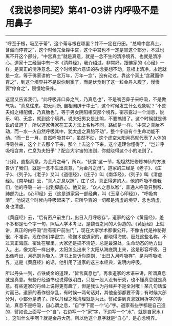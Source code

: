 # 《我说参同契》第41-03讲 内呼吸不是用鼻子

------

“呼至于根，吸至于蒂”，这个蒂与根在哪里？并不一定在丹田。“总赖中宫真土，含藏而停育之”，这个时候完全靠中宫，这个中宫也不一定是胃这个部分，不过也离不开这个部分。“中宫真土”就是真意，就是一念不生的清净境界，也就是清净心。道家十三经当中有一本《清静经》，我介绍过，非常好，跟佛家的《心经》一样，是真正的清净意念。这个时候第六意识的杂念妄想不动，意根上清净，永远就是一念，等于佛家讲的“一念万年，万年一念”，没有动过。靠这个真土“含藏而停育之”，到这个境界并不是说你到家了，而是伏食到了这一粒金丹入腹了，慢慢要“停育之”，慢慢地保养。

这里又告诉我们，“此呼吸非口鼻之气，乃真息也”，不是嘴巴鼻子来呼吸，不是做气功。“真息往来，初无间断, 自相阖辟于中土”，这个时候发生什么现象呢？“不啻夫妇之相配偶，乃真胎也”，等于男女阴阳相交那个境界。密宗露过一个消息，说乐、明、无念，就到这个境界。说夫妇男女是比喻，不要搞错了。这个时候就是佛说的证道了，所以道家佛家在工夫方法上名称不同，路线是一样。“中宫之真胎不动，而一水一火自然呼吸其中，犹太虚之真胎不动”，整个宇宙有个生命功能不动。“而一日一月，自然呼吸其中”，虽然不动，这个虚空太阳月亮就代表了人体的呼吸往来，这个上去那个下来，那个上去这个下来。这个道理你懂得了，“岂非呼吸相含育，伫息为夫妇乎”？配合大宇宙的法则，你就晓得这个小的法则了。

“此段，直指真意，为金丹之母”，所以，“伏食”这一节，坦坦然把修炼神仙的方法告诉了我们，就是一念不生出真意，“为金丹之母”。道家的三经是《老子》、《庄子》、《列子》。《老子》又叫《道德经》，《庄子》叫《南华经》，《列子》叫《清虚经》。《南华经》云，“真人之息以踵”，庄子说，真正得道的人，他的呼吸不像我们，他的呼吸一进一出到脚底心。他又说，“众人之息以喉”，普通人呼吸只到喉、肺部为止。《心印经》云（这是道家另一部经典，叫《玉皇心印经》），“呼吸育清”，他说这个时候内呼吸起来了，它所孕育的一切都是清虚的境界，念也清虚，身也清虚。

《黄庭经》云，“后有密户前生门，出日入月呼吸存”，道家的这个《黄庭经》，差不多都是七个字一句，照后人学术考证，是魏晋之间的人伪造的。《黄庭经》上就讲，真正的内呼吸“后有密户前生门”，现在大家学术都很公开，不像古代是神秘得很，不准讲。现在你们学密宗、瑜伽术或道家的，都晓得海底、密处这些名称。不过真正海底、密处在哪里，大家还是搞不清楚，总是最深处，生命动态的地方出入。出，像太阳一样出来，太阳怎么出来？太阳从海底跳上来，这是形容呼吸，日出像呼出，月亮则为吸入。道书上告诉你原则，“出日入月呼吸存”，是内呼吸境界，这是《黄庭经》的话，他引用了道家的这三本经典，说明内呼吸。

所以丹头一到，点铁成金的道理，“皆言真息也”，再拿道家的术语来讲，所谓真息就是真意。有些丹经道书也说得很明白，只是一般人没有研究，也不懂真息就是真意。有些道家的丹经上说得更有趣了，但是我认为丹经并不是全对哦！某几句话蛮对而已。道家的著作很杂乱，有时候一两句话对，其他全部都要不得；有时候大部分对，小部分是渣子。所以丹经之难清理就是为此。譬如讲到真息就用拆字的办法，真息不是呼吸，自心谓之息，“自”字下面一个“心”字。道家有些字都是自己造的，譬如说上面写一个“自”，右边写一个“家”字，下边写一个“水”，就是自家水 ( 〉。这叫什么字啊？就是金丹大药。所以他这个息字就是“自心”，是心念境界。